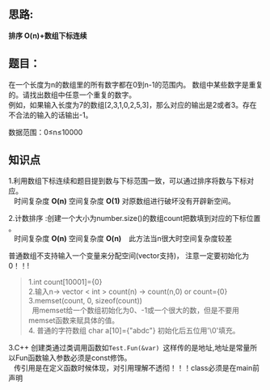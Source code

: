 ## 思路:  
__排序 O(n)+数组下标连续__

## 题目：
在一个长度为n的数组里的所有数字都在0到n-1的范围内。 数组中某些数字是重复的。请找出数组中任意一个重复的数字。  
例如，如果输入长度为7的数组[2,3,1,0,2,5,3]，那么对应的输出是2或者3。存在不合法的输入的话输出-1。

数据范围：0≤n≤10000 

## 知识点
1.利用数组下标连续和题目提到数与下标范围一致，可以通过排序将数与下标对应。  
&ensp; 时间复杂度 __O(n)__ 空间复杂度 __O(1)__ 对原数组进行破坏没有开辟新空间。  

2.计数排序 :创建一个大小为number.size()的数组count把数填到对应的下标位置 。  
&ensp; 时间复杂度 __O(n)__ 空间复杂度 __O(n)__ 
&ensp; 此方法当n很大时空间复杂度较差  
  
普通数组不支持输入一个变量来分配空间(vector支持)， 注意一定要初始化为0！！!  
> 1.int count[10001]={0}   
> 2.输入n->  vector < int > count(n) -> count(n,0)  or  count={0}  
> 3.memset(count, 0, sizeof(count))      
> &ensp;用memset给一个数组初始化为0、-1或一个很大的数，但是不要用memset函数来赋具体的值。  
> 4. 普通的字符数组 char a[10]={"abdc"} 初始化后五位用'\0'填充。


3.C++ 创建类通过类调用函数如`Test.Fun(&var) `这样传的是地址,地址是常量所以Fun函数输入参数必须是const修饰。  
 &ensp; 传引用是在定义函数时候体现，对引用理解不透彻！！！class必须是在main前声明
